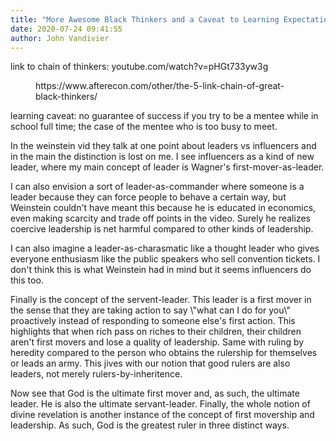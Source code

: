 ```yaml
---
title: "More Awesome Black Thinkers and a Caveat to Learning Expectations"
date: 2020-07-24 09:41:55
author: John Vandivier
---
```




<!-- wp:paragraph -->
<p>link to chain of thinkers: youtube.com/watch?v=pHGt733yw3g</p>
<!-- /wp:paragraph -->

<!-- wp:core-embed/wordpress {\"url\":\"https://www.afterecon.com/other/the-5-link-chain-of-great-black-thinkers/\",\"type\":\"wp-embed\",\"providerNameSlug\":\"after-economics\",\"className\":\"\"} -->
<figure class=\"wp-block-embed-wordpress wp-block-embed is-type-wp-embed is-provider-after-economics\"><div class=\"wp-block-embed__wrapper\">
https://www.afterecon.com/other/the-5-link-chain-of-great-black-thinkers/
</div></figure>
<!-- /wp:core-embed/wordpress -->

<!-- wp:paragraph -->
<p>learning caveat: no guarantee of success if you try to be a mentee while in school full time; the case of the mentee who is too busy to meet.</p>
<!-- /wp:paragraph -->

<!-- wp:paragraph -->
<p>In the weinstein vid they talk at one point about leaders vs influencers and in the main the distinction is lost on me. I see influencers as a kind of new leader, where my main concept of leader is Wagner's first-mover-as-leader.</p>
<!-- /wp:paragraph -->

<!-- wp:paragraph -->
<p>I can also envision a sort of leader-as-commander where someone is a leader because they can force people to behave a certain way, but Weinstein couldn't have meant this because he is educated in economics, even making scarcity and trade off points in the video. Surely he realizes coercive leadership is net harmful compared to other kinds of leadership.</p>
<!-- /wp:paragraph -->

<!-- wp:paragraph -->
<p>I can also imagine a leader-as-charasmatic like a thought leader who gives everyone enthusiasm like the public speakers who sell convention tickets. I don't think this is what Weinstein had in mind but it seems influencers do this too.</p>
<!-- /wp:paragraph -->

<!-- wp:paragraph -->
<p>Finally is the concept of the servent-leader. This leader is a first mover in the sense that they are taking action to say \"what can I do for you\" proactively instead of responding to someone else's first action. This highlights that when rich pass on riches to their children, their children aren't first movers and lose a quality of leadership. Same with ruling by heredity compared to the person who obtains the rulership for themselves or leads an army. This jives with our notion that good rulers are also leaders, not merely rulers-by-inheritence.</p>
<!-- /wp:paragraph -->

<!-- wp:paragraph -->
<p>Now see that God is the ultimate first mover and, as such, the ultimate leader. He is also the ultimate servant-leader. Finally, the whole notion of divine revelation is another instance of the concept of first movership and leadership. As such, God is the greatest ruler in three distinct ways.</p>
<!-- /wp:paragraph -->